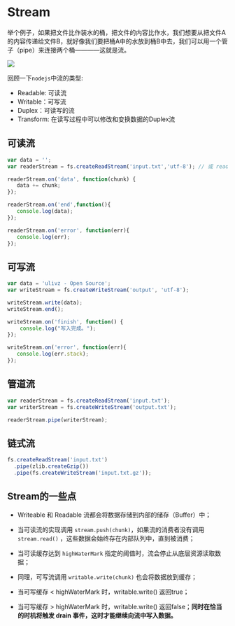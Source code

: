 # Stream

举个例子，如果把文件比作装水的桶，把文件的内容比作水，我们想要从把文件A的内容传递给文件B，就好像我们要把桶A中的水放到桶B中去，我们可以用一个管子（pipe）来连接两个桶————这就是流。

![](img/img-01.png)

回顾一下`nodejs`中流的类型:

- Readable: 可读流
- Writable：可写流
- Duplex：可读写的流
- Transform: 在读写过程中可以修改和变换数据的Duplex流

## 可读流

```js
var data = '';
var readerStream = fs.createReadStream('input.txt','utf-8'); // 或 readerStream.setEncoding('UTF8');

readerStream.on('data', function(chunk) {
   data += chunk;
});

readerStream.on('end',function(){
   console.log(data);
});

readerStream.on('error', function(err){
   console.log(err);
});
```
    
## 可写流 
   
```js
var data = 'ulivz - Open Source';
var writeStream = fs.createWriteStream('output', 'utf-8');

writeStream.write(data);
writeStream.end();

writeStream.on('finish', function() {
    console.log("写入完成。");
});

writeStream.on('error', function(err){
   console.log(err.stack);
});
```   

## 管道流

```js
var readerStream = fs.createReadStream('input.txt');
var writerStream = fs.createWriteStream('output.txt');

readerStream.pipe(writerStream);
```

## 链式流

```js
fs.createReadStream('input.txt')
  .pipe(zlib.createGzip())
  .pipe(fs.createWriteStream('input.txt.gz'));
```

## Stream的一些点

- Writeable 和 Readable 流都会将数据存储到内部的储存（Buffer）中；

- 当可读流的实现调用 `stream.push(chunk)`，如果流的消费者没有调用 `stream.read()` ，这些数据会始终存在内部队列中，直到被消费；

- 当可读缓存达到 `highWaterMark` 指定的阈值时，流会停止从底层资源读取数据；

- 同理，可写流调用 `writable.write(chunk)` 也会将数据放到缓存；

- 当可写缓存 < highWaterMark 时，writable.write() 返回true；
- 当可写缓存 > highWaterMark 时，writable.write() 返回false；__同时在恰当的时机将触发 drain 事件，这时才能继续向流中写入数据。__
